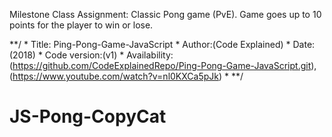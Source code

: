 Milestone Class Assignment: Classic Pong game (PvE). Game goes up to 10 points for the player to win or lose. 


**/ * Title: Ping-Pong-Game-JavaScript * Author:(Code Explained) * Date: (2018) * Code version:(v1) * Availability: (https://github.com/CodeExplainedRepo/Ping-Pong-Game-JavaScript.git), (https://www.youtube.com/watch?v=nl0KXCa5pJk)  * **/
# JS-Pong-CopyCat
